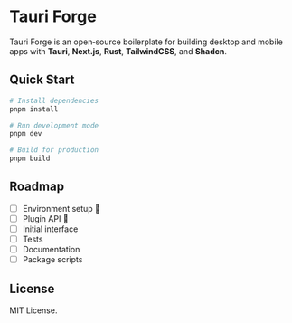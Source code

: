 # Tauri Forge

Tauri Forge is an open‑source boilerplate for building desktop and mobile apps with **Tauri**, **Next.js**, **Rust**, **TailwindCSS**, and **Shadcn**.

## Quick Start

```bash
# Install dependencies
pnpm install

# Run development mode
pnpm dev

# Build for production
pnpm build
```

## Roadmap

- [ ] Environment setup 🚧
- [ ] Plugin API 🚧
- [ ] Initial interface
- [ ] Tests
- [ ] Documentation
- [ ] Package scripts

## License

MIT License.
